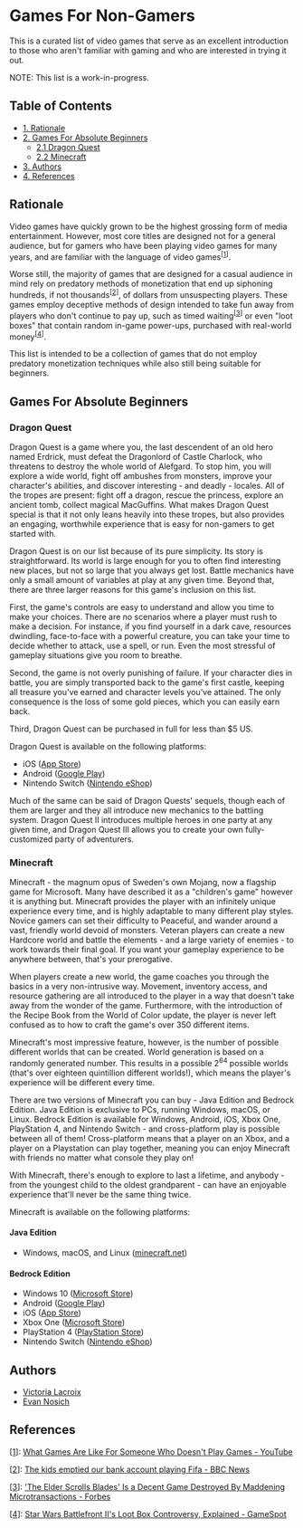 # Games For Non-Gamers

This is a curated list of video games that serve as an excellent introduction
to those who aren't familiar with gaming and who are interested in trying
it out.

NOTE: This list is a work-in-progress.

## Table of Contents

- [1. Rationale](#rationale)
- [2. Games For Absolute Beginners](#games-for-absolute-beginners)
	- [2.1 Dragon Quest](#dragon-quest)
	- [2.2 Minecraft](#minecraft)
- [3. Authors](#authors)
- [4. References](#references)

## Rationale

Video games have quickly grown to be the highest grossing form of media
entertainment. However, most core titles are designed not for a general
audience, but for gamers who have been playing video games for many years,
and are familiar with the language of video games<sup>[[1](#ref-1)]</sup>.

Worse still, the majority of games that are designed for a casual audience in
mind rely on predatory methods of monetization that end up siphoning hundreds,
if not thousands<sup>[[2](#ref-2)]</sup>, of dollars from unsuspecting
players. These games employ deceptive methods of design intended to
take fun away from players who don't continue to pay up, such as timed
waiting<sup>[[3](#ref-3)]</sup> or even "loot boxes" that contain random
in-game power-ups, purchased with real-world money<sup>[[4](#ref-4)]</sup>.

This list is intended to be a collection of games that do not employ predatory
monetization techniques while also still being suitable for beginners.

## Games For Absolute Beginners

### Dragon Quest

Dragon Quest is a game where you, the last descendent of an old hero named
Erdrick, must defeat the Dragonlord of Castle Charlock, who threatens to
destroy the whole world of Alefgard. To stop him, you will explore a wide
world, fight off ambushes from monsters, improve your character's abilities,
and discover interesting - and deadly - locales. All of the tropes are
present: fight off a dragon, rescue the princess, explore an ancient tomb,
collect magical MacGuffins. What makes Dragon Quest special is that it
not only leans heavily into these tropes, but also provides an engaging,
worthwhile experience that is easy for non-gamers to get started with.

Dragon Quest is on our list because of its pure simplicity. Its story is
straightforward. Its world is large enough for you to often find interesting
new places, but not so large that you always get lost. Battle mechanics have
only a small amount of variables at play at any given time. Beyond that,
there are three larger reasons for this game's inclusion on this list.

First, the game's controls are easy to understand and allow you time to
make your choices. There are no scenarios where a player must rush to make
a decision. For instance, if you find yourself in a dark cave, resources
dwindling, face-to-face with a powerful creature, you can take your time to
decide whether to attack, use a spell, or run. Even the most stressful of
gameplay situations give you room to breathe.

Second, the game is not overly punishing of failure. If your character dies in
battle, you are simply transported back to the game's first castle, keeping
all treasure you've earned and character levels you've attained. The only
consequence is the loss of some gold pieces, which you can easily earn back.

Third, Dragon Quest can be purchased in full for less than $5 US.

Dragon Quest is available on the following platforms:

- iOS ([App Store](https://apps.apple.com/us/app/dragon-quest/id911201894))
- Android ([Google Play](https://play.google.com/store/apps/details?id=com.square_enix.android_googleplay.dq1_gp))
- Nintendo Switch ([Nintendo eShop](https://www.nintendo.com/games/detail/dragon-quest-switch/))

Much of the same can be said of Dragon Quests' sequels, though each of them
are larger and they all introduce new mechanics to the battling system. Dragon
Quest II introduces multiple heroes in one party at any given time, and Dragon
Quest III allows you to create your own fully-customized party of adventurers.

### Minecraft

Minecraft - the magnum opus of Sweden's own Mojang, now a flagship game for
Microsoft. Many have described it as a "children's game" however it is anything
but. Minecraft provides the player with an infinitely unique experience every
time, and is highly adaptable to many different play styles. Novice gamers can
set their difficulty to Peaceful, and wander around a vast, friendly world
devoid of monsters. Veteran players can create a new Hardcore world and battle
the elements - and a large variety of enemies - to work towards their final
goal. If you want your gameplay experience to be anywhere between, that's your
prerogative.

When players create a new world, the game coaches you through the basics in a
very non-intrusive way. Movement, inventory access, and resource gathering are
all introduced to the player in a way that doesn't take away from the wonder of
the game. Furthermore, with the introduction of the Recipe Book from the World
of Color update, the player is never left confused as to how to craft the game's
over 350 different items.

Minecraft's most impressive feature, however, is the number of possible
different worlds that can be created. World generation is based on a randomly
generated number. This results in a possible 2<sup>64</sup> possible worlds
(that's over eighteen quintillion different worlds!), which means the player's
experience will be different every time.

There are two versions of Minecraft you can buy - Java Edition and Bedrock
Edition. Java Edition is exclusive to PCs, running Windows, macOS, or Linux.
Bedrock Edition is available for Windows, Android, iOS, Xbox One, PlayStation 4,
and Nintendo Switch - and cross-platform play is possible between all of them!
Cross-platform means that a player on an Xbox, and a player on a Playstation can
play together, meaning you can enjoy Minecraft with friends no matter what
console they play on!

With Minecraft, there's enough to explore to last a lifetime, and anybody - from
the youngest child to the oldest grandparent - can have an enjoyable experience
that'll never be the same thing twice.

Minecraft is available on the following platforms:

#### Java Edition

- Windows, macOS, and Linux ([minecraft.net](https://www.minecraft.net/en-us/get-minecraft))

#### Bedrock Edition

- Windows 10 ([Microsoft Store](https://www.microsoft.com/en-us/p/minecraft-for-windows-10/9nblggh2jhxj?activetab=pivot:overviewtab))
- Android ([Google Play](https://play.google.com/store/apps/details?id=com.mojang.minecraftpe))
- iOS ([App Store](https://apps.apple.com/ca/app/minecraft/id479516143))
- Xbox One ([Microsoft Store](https://www.microsoft.com/en-ca/p/minecraft/9NBLGGH537BL?activetab=pivot:overviewtab))
- PlayStation 4 ([PlayStation Store](https://store.playstation.com/en-ca/product/UP4433-CUSA00744_00-STARTERCOLLECTPK?smcid=pdc%3Aca-en%3Aweb-pdc-games-minecraft-ps4%3Awaystobuy_398155673-Buy%20Download%3Anull%3A))
- Nintendo Switch ([Nintendo eShop](https://www.nintendo.com/games/detail/minecraft-switch/))

## Authors

- [Victoria Lacroix](https://www.vlacroix.ca/)
- [Evan Nosich](https://evannosich.ca/)

## References

<a id="ref-1"></a>
[[1](#ref-1)]: [What Games Are Like For Someone Who Doesn't Play Games - YouTube][yt-1]

<a id="ref-2"></a>
[[2](#ref-2)]: [The kids emptied our bank account playing Fifa - BBC News][bbc-1]

<a id="ref-3"></a>
[[3](#ref-3)]: ['The Elder Scrolls Blades' Is a Decent Game Destroyed By Maddening Microtransactions - Forbes][forbes-1]

<a id="ref-4"></a>
[[4](#ref-4)]: [Star Wars Battlefront II's Loot Box Controversy, Explained - GameSpot][gamespot-1]

[bbc-1]: https://www.bbc.com/news/technology-48908766
[forbes-1]: https://www.forbes.com/sites/paultassi/2019/04/06/the-elder-scrolls-blades-is-a-decent-game-destroyed-by-maddening-microtransactions/
[gamespot-1]: https://www.gamespot.com/articles/star-wars-battlefront-2s-loot-box-controversy-expl/1100-6455155/
[yt-1]: https://www.youtube.com/watch?v=ax7f3JZJHSw
